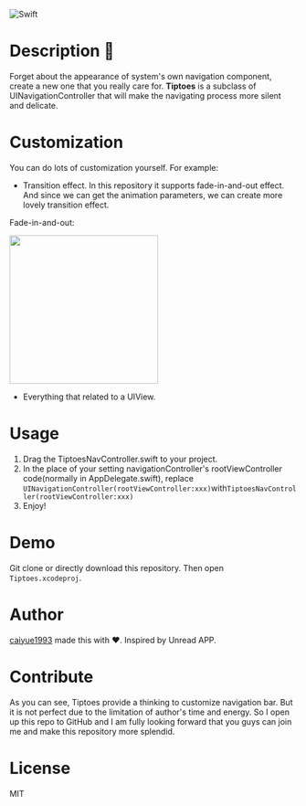 ![Swift](https://img.shields.io/badge/%20in-swift%203.0-orange.svg)

# Description 🍃
Forget about the appearance of system's own navigation component, create a new one that you really care for. **Tiptoes** is a subclass of UINavigationController that will make the navigating process more silent and delicate. 

# Customization 
You can do lots of customization yourself.
For example:

- Transition effect. In this repository it supports fade-in-and-out effect. And since we can get the animation parameters, we can create more lovely transition effect.

Fade-in-and-out:

<img src="https://ooo.0o0.ooo/2017/01/16/587cc90385e3f.gif" width="260">

- Everything that related to a UIView. 

# Usage
1. Drag the TiptoesNavController.swift to your project.
2. In the place of your setting navigationController's rootViewController code(normally in AppDelegate.swift), replace ```UINavigationController(rootViewController:xxx)```with```TiptoesNavController(rootViewController:xxx)```
3. Enjoy!

# Demo
Git clone or directly download this repository. Then open ```Tiptoes.xcodeproj```.

# Author
[caiyue1993](https://github.com/caiyue1993) made this with ❤️. Inspired by Unread APP.

# Contribute
As you can see, Tiptoes provide a thinking to customize navigation bar. But it is not perfect due to the limitation of author's time and energy. So I open up this repo to GitHub and I am fully looking forward that you guys can join me and make this repository more splendid.

# License
MIT


